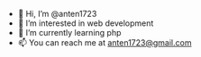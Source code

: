 - 👋 Hi, I’m @anten1723
- 👀 I’m interested in web development
- 🌱 I’m currently learning php 
- 📫 You can reach me at anten1723@gmail.com

<!---
anten1723/anten1723 is a ✨ special ✨ repository because its `README.md` (this file) appears on your GitHub profile.
You can click the Preview link to take a look at your changes.
--->
